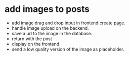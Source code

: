 # add images to posts

- add image drag and drop input in frontend create page.
- handle image upload on the backend.
- save a url to the image in the database.
- return with the post
- display on the frontend
- send a low quality version of the image as placeholder.

